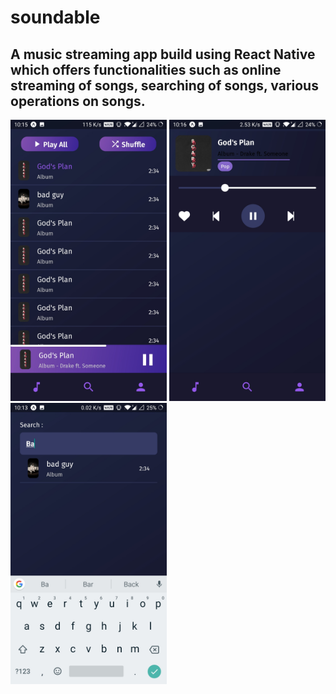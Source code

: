 # soundable

## A music streaming app build using React Native which offers functionalities such as online streaming of songs, searching of songs, various operations on songs. 




<img src="https://github.com/SahilSadhwani/soundable/blob/master/assets/images/Screenshot_20190701-221517.jpg" height=450 width=250>




<img src="https://github.com/SahilSadhwani/soundable/blob/master/assets/images/Screenshot_20190701-221659.jpg" height=450 width=250>




<img src="https://github.com/SahilSadhwani/soundable/blob/master/assets/images/Screenshot_20190701-221306.jpg" height=450 width=250>
